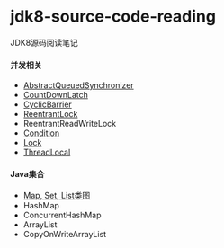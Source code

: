 # jdk8-source-code-reading
JDK8源码阅读笔记

#### 并发相关
+ [AbstractQueuedSynchronizer](https://github.com/ansel09/jdk8-source-code-reading/blob/master/notes/concurrency/AbstractQueuedSynchronizer.md)
+ [CountDownLatch](https://github.com/ansel09/jdk8-source-code-reading/blob/master/notes/concurrency/CountDownLatch.md)
+ [CyclicBarrier](https://github.com/ansel09/jdk8-source-code-reading/blob/master/notes/concurrency/CyclicBarrier.md)
+ [ReentrantLock](https://github.com/ansel09/jdk8-source-code-reading/blob/master/notes/concurrency/ReentrantLock.md)
+  ReentrantReadWriteLock
+ [Condition](https://github.com/ansel09/jdk8-source-code-reading/blob/master/notes/concurrency/Condition.md)
+ [Lock](https://github.com/ansel09/jdk8-source-code-reading/blob/master/notes/concurrency/Lock.md)
+ [ThreadLocal](https://github.com/ansel09/jdk8-source-code-reading/blob/master/notes/concurrency/ThreadLocal.md)

#### Java集合
+ [Map, Set, List类图](https://github.com/ansel09/jdk8-source-code-reading/blob/master/summary/collection-and-map/Collection-and-Map.md)
+ HashMap
+ ConcurrentHashMap
+ ArrayList
+ CopyOnWriteArrayList
